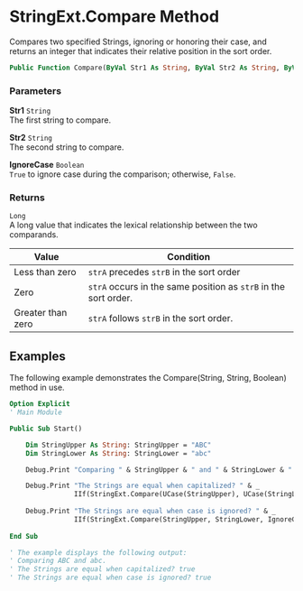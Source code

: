 # StringExt.Compare Method

Compares two specified Strings, ignoring or honoring their case, and returns an integer that indicates their relative position in the sort order.

```vb
Public Function Compare(ByVal Str1 As String, ByVal Str2 As String, ByVal IgnoreCase As Boolean) As Long
```

### Parameters

**Str1** `String` <br>
The first string to compare.

**Str2** `String` <br>
The second string to compare.

**IgnoreCase** `Boolean` <br>
`True` to ignore case during the comparison; otherwise, `False`.

### Returns

`Long` <br>
A long value that indicates the lexical relationship between the two comparands.

|Value|Condition|
|---|---|
|Less than zero|`strA` precedes `strB` in the sort order|
|Zero|`strA` occurs in the same position as `strB` in the sort order.|
|Greater than zero|`strA` follows `strB` in the sort order.|

## Examples

The following example demonstrates the Compare(String, String, Boolean) method in use.

```vb
Option Explicit
' Main Module

Public Sub Start()

    Dim StringUpper As String: StringUpper = "ABC"
    Dim StringLower As String: StringLower = "abc"

    Debug.Print "Comparing " & StringUpper & " and " & StringLower & "."

    Debug.Print "The Strings are equal when capitalized? " & _
                IIf(StringExt.Compare(UCase(StringUpper), UCase(StringLower), IgnoreCase:=False) = 0, "true", "false")
                
    Debug.Print "The Strings are equal when case is ignored? " & _
                IIf(StringExt.Compare(StringUpper, StringLower, IgnoreCase:=True) = 0, "true", "false")
                
End Sub

' The example displays the following output:
' Comparing ABC and abc.
' The Strings are equal when capitalized? true
' The Strings are equal when case is ignored? true
```

